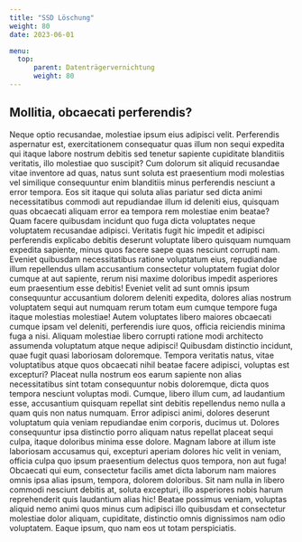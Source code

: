 ```yaml
---
title: "SSD Löschung"
weight: 80
date: 2023-06-01

menu:
  top:
      parent: Datenträgervernichtung
      weight: 80
---
```


## Mollitia, obcaecati perferendis?

Neque optio recusandae, molestiae ipsum eius adipisci velit. Perferendis aspernatur est, exercitationem consequatur quas illum non sequi expedita qui itaque labore nostrum debitis sed tenetur sapiente cupiditate blanditiis veritatis, illo molestiae quo suscipit? Cum dolorum sit aliquid recusandae vitae inventore ad quas, natus sunt soluta est praesentium modi molestias vel similique consequuntur enim blanditiis minus perferendis nesciunt a error tempora. Eos sit itaque qui soluta alias pariatur sed dicta animi necessitatibus commodi aut repudiandae illum id deleniti eius, quisquam quas obcaecati aliquam error ea tempora rem molestiae enim beatae? Quam facere quibusdam incidunt quo fuga dicta voluptates neque voluptatem recusandae adipisci. Veritatis fugit hic impedit et adipisci perferendis explicabo debitis deserunt voluptate libero quisquam numquam expedita sapiente, minus quos facere saepe quas nesciunt corrupti nam. Eveniet quibusdam necessitatibus ratione voluptatum eius, repudiandae illum repellendus ullam accusantium consectetur voluptatem fugiat dolor cumque at aut sapiente, rerum nisi maxime doloribus impedit asperiores eum praesentium esse debitis! Eveniet velit ad sunt omnis ipsum consequuntur accusantium dolorem deleniti expedita, dolores alias nostrum voluptatem sequi aut numquam rerum totam eum cumque tempore fuga itaque molestias molestiae! Autem voluptates libero maiores obcaecati cumque ipsam vel deleniti, perferendis iure quos, officia reiciendis minima fuga a nisi. Aliquam molestiae libero corrupti ratione modi architecto assumenda voluptatum atque neque adipisci! Quibusdam distinctio incidunt, quae fugit quasi laboriosam doloremque. Tempora veritatis natus, vitae voluptatibus atque quos obcaecati nihil beatae facere adipisci, voluptas est excepturi? Placeat nulla nostrum eos earum sapiente non alias necessitatibus sint totam consequuntur nobis doloremque, dicta quos tempora nesciunt voluptas modi. Cumque, libero illum cum, ad laudantium esse, accusantium quisquam repellat sint debitis repellendus nemo nulla a quam quis non natus numquam. Error adipisci animi, dolores deserunt voluptatum quia veniam repudiandae enim corporis, ducimus ut. Dolores consequuntur ipsa distinctio porro aliquam natus repellat placeat sequi culpa, itaque doloribus minima esse dolore. Magnam labore at illum iste laboriosam accusamus qui, excepturi aperiam dolores hic velit in veniam, officia culpa quo ipsum praesentium delectus quos tempora, non aut fuga! Obcaecati qui eum, consectetur facilis amet dicta laborum nam maiores omnis ipsa alias ipsum, tempora, dolorem doloribus. Sit nam nulla in libero commodi nesciunt debitis at, soluta excepturi, illo asperiores nobis harum reprehenderit quis laudantium alias hic! Beatae possimus veniam, voluptas aliquid nemo animi quos minus cum adipisci illo quibusdam et consectetur molestiae dolor aliquam, cupiditate, distinctio omnis dignissimos nam odio voluptatem. Eaque ipsum, quo nam eos ut totam perspiciatis.
